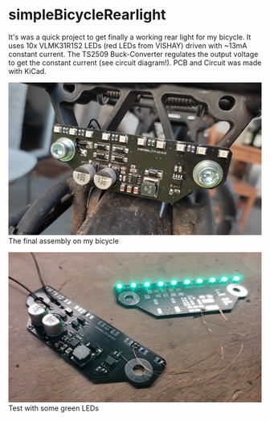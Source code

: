 # simpleBicycleRearlight

It's was a quick project to get finally a working rear light for my bicycle. It uses 10x VLMK31R1S2 LEDs (red LEDs from VISHAY) driven with ~13mA constant current. The TS2509 Buck-Converter regulates the output voltage to get the constant current (see circuit diagram!).
PCB and Circuit was made with KiCad.

![alt text](img1.jpg "img1")
The final assembly on my bicycle

![alt text](img2.jpg "img2")
Test with some green LEDs

